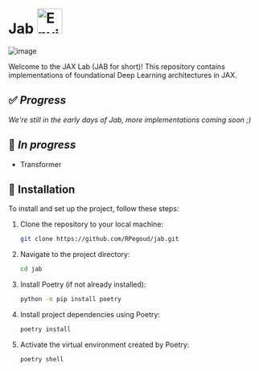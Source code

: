 # Jab <img src='https://upload.wikimedia.org/wikipedia/commons/8/86/Google_JAX_logo.svg' alt="Environment" width="50" />

![image](https://github.com/RPegoud/jab/assets/60786847/d69f5007-9362-41f0-a16f-fa2aad6492ff)

Welcome to the JAX Lab (JAB for short)! This repository contains implementations of foundational Deep Learning architectures in JAX.


## ✅ ***Progress***
*We're still in the early days of Jab, more implementations coming soon ;)*

## 🚀 ***In progress***
* Transformer

## 💾 Installation

To install and set up the project, follow these steps:

1. Clone the repository to your local machine:

   ```bash
   git clone https://github.com/RPegoud/jab.git
   ```

2. Navigate to the project directory:

   ```bash
   cd jab
   ```

3. Install Poetry (if not already installed):

   ```bash
   python -m pip install poetry
   ```

4. Install project dependencies using Poetry:

   ```bash
   poetry install
   ```

5. Activate the virtual environment created by Poetry:

   ```bash
   poetry shell
   ```
